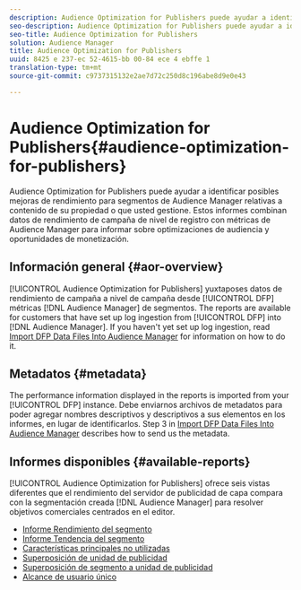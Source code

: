 ```yaml
---
description: Audience Optimization for Publishers puede ayudar a identificar posibles mejoras de rendimiento para segmentos de Audience Manager relativas a contenido de su propiedad o que usted gestione. Estos informes combinan datos de rendimiento de campaña de nivel de registro con métricas de Audience Manager para informar sobre optimizaciones de audiencia y oportunidades de monetización.
seo-description: Audience Optimization for Publishers puede ayudar a identificar posibles mejoras de rendimiento para segmentos de Audience Manager relativas a contenido de su propiedad o que usted gestione. Estos informes combinan datos de rendimiento de campaña de nivel de registro con métricas de Audience Manager para informar sobre optimizaciones de audiencia y oportunidades de monetización.
seo-title: Audience Optimization for Publishers
solution: Audience Manager
title: Audience Optimization for Publishers
uuid: 8425 e 237-ec 52-4615-bb 00-84 ece 4 ebffe 1
translation-type: tm+mt
source-git-commit: c9737315132e2ae7d72c250d8c196abe8d9e0e43

---
```



# Audience Optimization for Publishers{#audience-optimization-for-publishers}

Audience Optimization for Publishers puede ayudar a identificar posibles mejoras de rendimiento para segmentos de Audience Manager relativas a contenido de su propiedad o que usted gestione. Estos informes combinan datos de rendimiento de campaña de nivel de registro con métricas de Audience Manager para informar sobre optimizaciones de audiencia y oportunidades de monetización.

## Información general {#aor-overview}

[!UICONTROL Audience Optimization for Publishers] yuxtaposes datos de rendimiento de campaña a nivel de campaña desde [!UICONTROL DFP] métricas [!DNL Audience Manager] de segmentos. The reports are available for customers that have set up log ingestion from [!UICONTROL DFP] into [!DNL Audience Manager]. If you haven&#39;t yet set up log ingestion, read [Import DFP Data Files Into Audience Manager](import-dfp.md) for information on how to do it.

## Metadatos {#metadata}

The performance information displayed in the reports is imported from your [!UICONTROL DFP] instance. Debe enviarnos archivos de metadatos para poder agregar nombres descriptivos y descriptivos a sus elementos en los informes, en lugar de identificarlos. Step 3 in [Import DFP Data Files Into Audience Manager](../../../reporting/audience-optimization-reports/aor-publishers/import-dfp.md) describes how to send us the metadata.

## Informes disponibles {#available-reports}

[!UICONTROL Audience Optimization for Publishers] ofrece seis vistas diferentes que el rendimiento del servidor de publicidad de capa compara con la segmentación creada [!DNL Audience Manager] para resolver objetivos comerciales centrados en el editor.

+ [Informe Rendimiento del segmento](publisher-segment-performance.md)
+ [Informe Tendencia del segmento](publisher-segment-trends.md)
+ [Características principales no utilizadas](publisher-top-unused-traits.md)
+ [Superposición de unidad de publicidad](publisher-ad-unit-overlap.md)
+ [Superposición de segmento a unidad de publicidad](publisher-segment-ad-unit-overlap.md)
+ [Alcance de usuario único](publisher-unique-reach.md)
